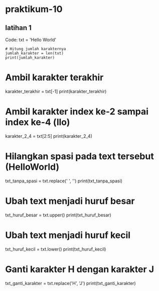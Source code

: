 # praktikum-10
## latihan 1 
Code: 
    txt = 'Hello World'

    # Hitung jumlah karakternya
    jumlah_karakter = len(txt)
    print(jumlah_karakter)

# Ambil karakter terakhir
karakter_terakhir = txt[-1]
print(karakter_terakhir)

# Ambil karakter index ke-2 sampai index ke-4 (llo)
karakter_2_4 = txt[2:5]
print(karakter_2_4)

# Hilangkan spasi pada text tersebut (HelloWorld)
txt_tanpa_spasi = txt.replace(' ', '')
print(txt_tanpa_spasi)

# Ubah text menjadi huruf besar
txt_huruf_besar = txt.upper()
print(txt_huruf_besar)

# Ubah text menjadi huruf kecil
txt_huruf_kecil = txt.lower()
print(txt_huruf_kecil)

# Ganti karakter H dengan karakter J
txt_ganti_karakter = txt.replace('H', 'J')
print(txt_ganti_karakter)
